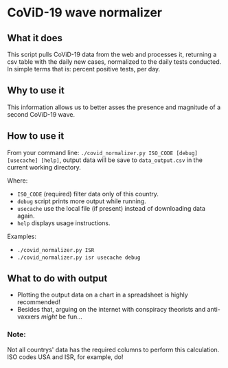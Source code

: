 # CoViD-19 wave normalizer

## What it does

This script pulls CoViD-19 data from the web and processes it, returning a csv
table with the daily new cases, normalized to the daily tests conducted.
In simple terms that is: percent positive tests, per day.

## Why to use it

This information allows us to better asses the presence and magnitude of a second CoViD-19 wave.

## How to use it

From your command line: `./covid_normalizer.py ISO_CODE [debug] [usecache] [help]`, output data will be save to `data_output.csv` in the current working directory.

Where:
- `ISO_CODE` (required) filter data only of this country.
- `debug`    script prints more output while running.
- `usecache` use the local file (if present) instead of downloading data again.
- `help`     displays usage instructions.

Examples:
- `./covid_normalizer.py ISR`
- `./covid_normalizer.py isr usecache debug`

## What to do with output

- Plotting the output data on a chart in a spreadsheet is highly recommended!
- Besides that, arguing on the internet with conspiracy theorists and anti-vaxxers *might* be fun...

### Note:

Not all countrys' data has the required columns to perform this calculation.
ISO codes USA and ISR, for example, do!
